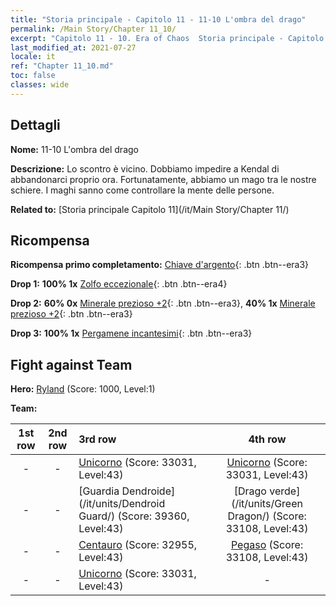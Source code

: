 ```yaml
---
title: "Storia principale - Capitolo 11 - 11-10 L'ombra del drago"
permalink: /Main Story/Chapter 11_10/
excerpt: "Capitolo 11 - 10. Era of Chaos  Storia principale - Capitolo 11_10. 11-10 L'ombra del drago"
last_modified_at: 2021-07-27
locale: it
ref: "Chapter 11_10.md"
toc: false
classes: wide
---
```


## Dettagli

 **Nome:** 11-10 L'ombra del drago

 **Descrizione:** Lo scontro è vicino. Dobbiamo impedire a Kendal di abbandonarci proprio ora. Fortunatamente, abbiamo un mago tra le nostre schiere. I maghi sanno come controllare la mente delle persone.

 **Related to:** [Storia principale Capitolo 11](/it/Main Story/Chapter 11/)

## Ricompensa

 **Ricompensa primo completamento:** [Chiave d'argento](/ItemsIT/con_693/){: .btn .btn--era3}

 **Drop 1:** **100% 1x** [Zolfo eccezionale](/ItemsIT/mat_36/){: .btn .btn--era4}

 **Drop 2:** **60% 0x** [Minerale prezioso +2](/ItemsIT/mat_26/){: .btn .btn--era3}, **40% 1x** [Minerale prezioso +2](/ItemsIT/mat_26/){: .btn .btn--era3}

 **Drop 3:** **100% 1x** [Pergamene incantesimi](/ItemsIT/con_694/){: .btn .btn--era3}


## Fight against Team
 **Hero:** [Ryland](/it/heroes/Ryland/) (Score: 1000, Level:1)

 **Team:**


  | 1st row | 2nd row | 3rd row | 4th row |
  |:----:|:----:|:----|:----:|
  | - | - | [Unicorno](/it/units/Unicorn/) (Score: 33031, Level:43)  | [Unicorno](/it/units/Unicorn/) (Score: 33031, Level:43)  |
  | - | - | [Guardia Dendroide](/it/units/Dendroid Guard/) (Score: 39360, Level:43)  | [Drago verde](/it/units/Green Dragon/) (Score: 33108, Level:43)  |
  | - | - | [Centauro](/it/units/Centaur/) (Score: 32955, Level:43)  | [Pegaso](/it/units/Pegasus/) (Score: 33108, Level:43)  |
  | - | - | [Unicorno](/it/units/Unicorn/) (Score: 33031, Level:43)  | - |



